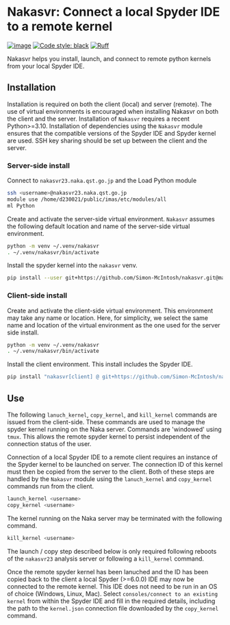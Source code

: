 # Nakasvr: Connect a local Spyder IDE to a remote kernel

[![image](https://img.shields.io/badge/python-3.10%20%7C%203.11%20%7C%203.12%20%7C%203.13-blue)](https://git.iter.org/projects/EQ/repos/nova)
[![Code style: black](https://img.shields.io/badge/code%20style-black-000000.svg)](https://github.com/psf/black)
[![Ruff](https://img.shields.io/endpoint?url=https://raw.githubusercontent.com/charliermarsh/ruff/main/assets/badge/v2.json)](https://github.com/charliermarsh/ruff)

Nakasvr helps you install, launch, and connect to remote python kernels from
your local Spyder IDE.

## Installation
Installation is required on both the client (local) and server (remote). The use of
virtual environments is encouraged when installing Nakasvr on both the client
and the server. Installation of `Nakasvr` requires a recent Python>=3.10. 
Installation of dependencies using the `Nakasvr` module ensures that the 
compatible versions of the Spyder IDE and Spyder kernel are used. SSH key sharing should be set up between the client and the server.

### Server-side install
Connect to `nakasvr23.naka.qst.go.jp` and the Load Python module 
```sh
ssh <username>@nakasvr23.naka.qst.go.jp
module use /home/d230021/public/imas/etc/modules/all
ml Python
```
Create and activate the server-side virtual environment. `Nakasvr` assumes the following default location and name of the server-side virtual environment.
```sh
python -m venv ~/.venv/nakasvr
. ~/.venv/nakasvr/bin/activate
```
Install the spyder kernel into the `nakasvr` venv.
```sh
pip install --user git+https://github.com/Simon-McIntosh/nakasvr.git@main
```
### Client-side install
Create and activate the client-side virtual environment. This environment may take any name or location. Here, for simplicity, we select the same name and location of the virtual environment as the one used for the server side install.
```sh
python -m venv ~/.venv/nakasvr
. ~/.venv/nakasvr/bin/activate
```
Install the client environment. This install includes the Spyder IDE.
```sh
pip install "nakasvr[client] @ git+https://github.com/Simon-McIntosh/nakasvr.git@main"
```
## Use
The following `lanuch_kernel`, `copy_kernel`, and `kill_kernel` commands are issued from the client-side.  These commands are used to manage the spyder kernel running on the Naka server. Commands are 'windowed' using `tmux`. This allows the remote spyder kernel to persist independent of the connection status of the user.

Connection of a local Spyder IDE to a remote client requires an instance of the Spyder kernel to be launched on server. The connection ID of this kernel must then be copied from the server to the client. Both of these steps are handled by the `Nakasvr` module using the `lanuch_kernel` and `copy_kernel` commands run from the client. 
```sh
launch_kernel <username>
copy_kernel <username>
```
The kernel running on the Naka server may be terminated with the following command.
```sh
kill_kernel <username>
```
The launch / copy step described below is only required following reboots of the `nakasvr23` analysis server or following a `kill_kernel` command.

Once the remote spyder kernel has been lanuched and the ID has been copied back to the client a local Spyder (>=6.0.0) IDE may now be connected to the remote kernel. This IDE does not need to be run in an OS of choice (Windows, Linux, Mac). 
Select `consoles/connect to an existing kernel` from within the Spyder IDE and fill in the required details, including the path to the `kernel.json` connection file downloaded by the `copy_kernel` command.
<!--stackedit_data:
eyJoaXN0b3J5IjpbMTg2MDI2Njc5MywxMDM5NzgxMDM4LC03OD
A3NDQ4NTgsMTQ4MTkyNDI2NiwxODM3MDc1NTcwLC0xODE0Nzky
MTI3LDExMzg0NzI2ODEsMTEzNzcxMDgxMCw2Njg5NjM4MDhdfQ
==
-->